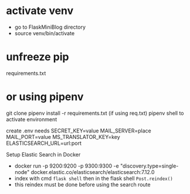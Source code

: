 # activate venv
- go to FlaskMiniBlog directory
- source venv/bin/activate


# unfreeze pip
requirements.txt


# or using pipenv
git clone
pipenv install -r requirements.txt (if using req.txt)
pipenv shell to activate environment

create .env
  needs 
  SECRET_KEY=value
  MAIL_SERVER=place
  MAIL_PORT=value
  MS_TRANSLATOR_KEY=key
  ELASTICSEARCH_URL=url:port

  Setup Elastic Search in Docker
   - docker run -p 9200:9200 -p 9300:9300 -e "discovery.type=single-node" docker.elastic.co/elasticsearch/elasticsearch:7.12.0
   - index with cmd `flask shell` then in the flask shell `Post.reindex()`
   - this reindex must be done before using the search route